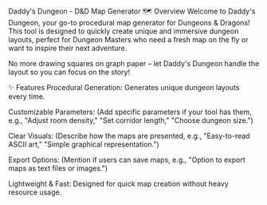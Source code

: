 Daddy's Dungeon - D&D Map Generator
🗺️ Overview
Welcome to Daddy's Dungeon, your go-to procedural map generator for Dungeons & Dragons! This tool is designed to quickly create unique and immersive dungeon layouts, perfect for Dungeon Masters who need a fresh map on the fly or want to inspire their next adventure.

No more drawing squares on graph paper – let Daddy's Dungeon handle the layout so you can focus on the story!

✨ Features
Procedural Generation: Generates unique dungeon layouts every time.

Customizable Parameters: (Add specific parameters if your tool has them, e.g., "Adjust room density," "Set corridor length," "Choose dungeon size.")

Clear Visuals: (Describe how the maps are presented, e.g., "Easy-to-read ASCII art," "Simple graphical representation.")

Export Options: (Mention if users can save maps, e.g., "Option to export maps as text files or images.")

Lightweight & Fast: Designed for quick map creation without heavy resource usage.
